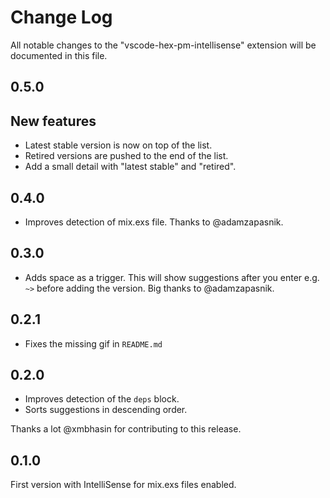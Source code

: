 # Change Log

All notable changes to the "vscode-hex-pm-intellisense" extension will be documented in this file.

## 0.5.0

## New features

- Latest stable version is now on top of the list.
- Retired versions are pushed to the end of the list.
- Add a small detail with "latest stable" and "retired".

## 0.4.0

- Improves detection of mix.exs file. Thanks to @adamzapasnik.

## 0.3.0

- Adds space as a trigger. This will show suggestions after you enter e.g. `~>` before adding the version. Big thanks to @adamzapasnik.

## 0.2.1

- Fixes the missing gif in `README.md`

## 0.2.0

- Improves detection of the `deps` block.
- Sorts suggestions in descending order.

Thanks a lot @xmbhasin for contributing to this release.

## 0.1.0

First version with IntelliSense for mix.exs files enabled.
